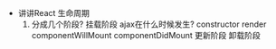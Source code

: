 - 讲讲React 生命周期
    1. 分成几个阶段?
        挂载阶段 ajax在什么时候发生?
            constructor
            render 
            componentWillMount
            componentDidMount
        更新阶段
        卸载阶段